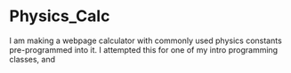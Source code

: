 # Physics_Calc

I am making a webpage calculator with commonly used physics constants pre-programmed into it. I attempted this for one of my intro programming classes, and 